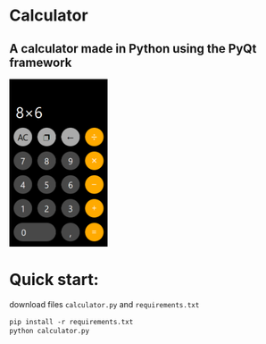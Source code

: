 # Calculator
A calculator made in Python using the PyQt framework 
---
<img src="https://github.com/gleverrr/calculator/blob/main/image.PNG" alt="screen" witdth = "100px" height = "300px">

# Quick start:
download files ``calculator.py`` and ``requirements.txt``

```
pip install -r requirements.txt
python calculator.py
```

